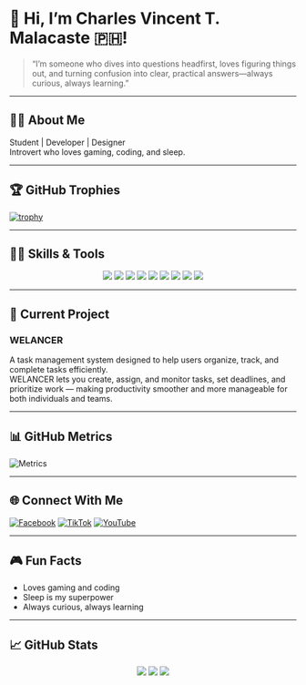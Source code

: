 # 👋 Hi, I’m Charles Vincent T. Malacaste 🇵🇭!

> “I’m someone who dives into questions headfirst, loves figuring things out, and turning confusion into clear, practical answers—always curious, always learning.”

---

## 👨‍🎓 About Me  
Student | Developer | Designer  
Introvert who loves gaming, coding, and sleep.

---

## 🏆 GitHub Trophies  
[![trophy](https://github-profile-trophy.vercel.app/?username=GummyBear0200&theme=onedark&margin-w=10)](https://github.com/ryo-ma/github-profile-trophy)

---

## 🧑‍💻 Skills & Tools

<p align="center">
  <img src="https://img.shields.io/badge/JAVA-007396?style=for-the-badge&logo=java&logoColor=white"/>
  <img src="https://img.shields.io/badge/HTML5-E34F26?style=for-the-badge&logo=html5&logoColor=white"/>
  <img src="https://img.shields.io/badge/CSS3-1572B6?style=for-the-badge&logo=css3&logoColor=white"/>
  <img src="https://img.shields.io/badge/JavaScript-F7DF1E?style=for-the-badge&logo=javascript&logoColor=black"/>
  <img src="https://img.shields.io/badge/PHP-777BB4?style=for-the-badge&logo=php&logoColor=white"/>
  <img src="https://img.shields.io/badge/Python-3776AB?style=for-the-badge&logo=python&logoColor=white"/>
  <img src="https://img.shields.io/badge/React-61DAFB?style=for-the-badge&logo=react&logoColor=black"/>
  <img src="https://img.shields.io/badge/Laravel-FF2D20?style=for-the-badge&logo=laravel&logoColor=white"/>
  <img src="https://img.shields.io/badge/VS%20Code-007ACC?style=for-the-badge&logo=visualstudioCode&logoColor=white"/>
</p>

---

## 🚀 Current Project  
### WELANCER  
A task management system designed to help users organize, track, and complete tasks efficiently.  
WELANCER lets you create, assign, and monitor tasks, set deadlines, and prioritize work — making productivity smoother and more manageable for both individuals and teams.

---

## 📊 GitHub Metrics  
![Metrics](https://github.com/GummyBear0200/GummyBear0200/blob/main/github-metrics.svg)

---

## 🌐 Connect With Me  
[![Facebook](https://img.shields.io/badge/Facebook-1877F2?style=for-the-badge&logo=facebook&logoColor=white)](https://www.facebook.com/charlesvincent.malacaste)
[![TikTok](https://img.shields.io/badge/TikTok-000000?style=for-the-badge&logo=tiktok&logoColor=white)](https://www.tiktok.com/@01162005.tarz)
[![YouTube](https://img.shields.io/badge/YouTube-FF0000?style=for-the-badge&logo=youtube&logoColor=white)](https://www.youtube.com/channel/UCEPNYlUEQMwqDDsLAtbZ-FQ)

---

## 🎮 Fun Facts  
- Loves gaming and coding  
- Sleep is my superpower  
- Always curious, always learning

---

## 📈 GitHub Stats  
<p align="center">
  <img src="https://github-readme-stats.vercel.app/api?username=GummyBear0200&show_icons=true&theme=onedark"/>
  <img src="https://github-readme-streak-stats.herokuapp.com/?user=GummyBear0200&theme=onedark"/>
  <img src="https://github-readme-stats.vercel.app/api/top-langs/?username=GummyBear0200&layout=compact&theme=onedark"/>
</p>

